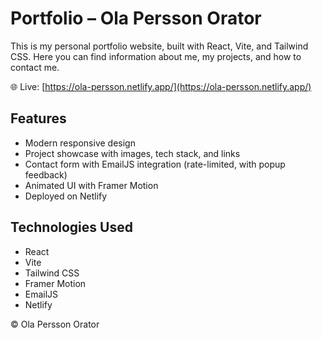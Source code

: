 # Portfolio – Ola Persson Orator

This is my personal portfolio website, built with React, Vite, and Tailwind CSS. Here you can find information about me, my projects, and how to contact me.

🌐 Live: [https://ola-persson.netlify.app/](https://ola-persson.netlify.app/)

## Features

- Modern responsive design
- Project showcase with images, tech stack, and links
- Contact form with EmailJS integration (rate-limited, with popup feedback)
- Animated UI with Framer Motion
- Deployed on Netlify

## Technologies Used

- React
- Vite
- Tailwind CSS
- Framer Motion
- EmailJS
- Netlify


© Ola Persson Orator

